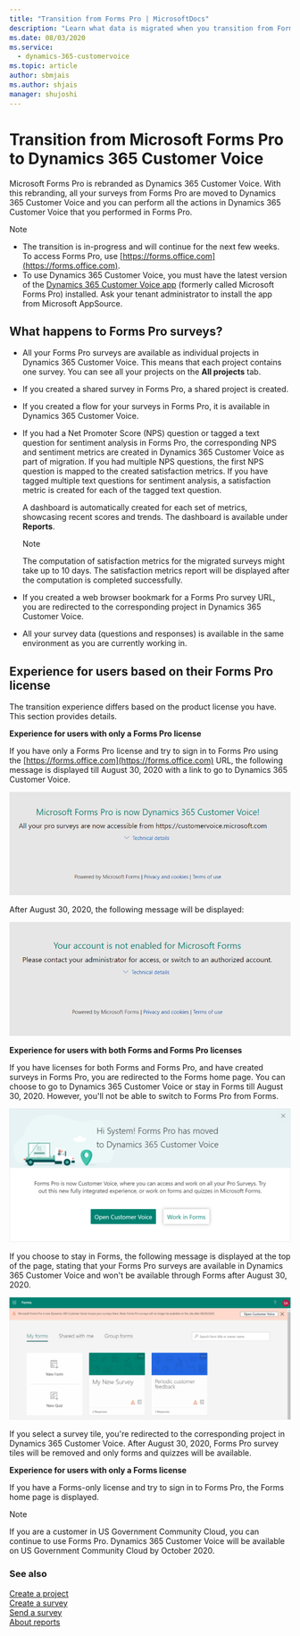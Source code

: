 ```yaml
---
title: "Transition from Forms Pro | MicrosoftDocs"
description: "Learn what data is migrated when you transition from Forms Pro to Dynamics 365 Customer Voice."
ms.date: 08/03/2020
ms.service: 
  - dynamics-365-customervoice
ms.topic: article
author: sbmjais
ms.author: shjais
manager: shujoshi
---
```


# Transition from Microsoft Forms Pro to Dynamics 365 Customer Voice

Microsoft Forms Pro is rebranded as Dynamics 365 Customer Voice. With this rebranding, all your surveys from Forms Pro are moved to Dynamics 365 Customer Voice and you can perform all the actions in Dynamics 365 Customer Voice that you performed in Forms Pro.

> [!NOTE]
> - The transition is in-progress and will continue for the next few weeks. To access Forms Pro, use [https://forms.office.com](https://forms.office.com).
> - To use Dynamics 365 Customer Voice, you must have the latest version of the [Dynamics 365 Customer Voice app](https://appsource.microsoft.com/product/dynamics-365/mscrm.shimla?tab=Overview) (formerly called Microsoft Forms Pro) installed. Ask your tenant administrator to install the app from Microsoft AppSource.

## What happens to Forms Pro surveys?

- All your Forms Pro surveys are available as individual projects in Dynamics 365 Customer Voice. This means that each project contains one survey. You can see all your projects on the **All projects** tab.

- If you created a shared survey in Forms Pro, a shared project is created.

- If you created a flow for your surveys in Forms Pro, it is available in Dynamics 365 Customer Voice.

- If you had a Net Promoter Score (NPS) question or tagged a text question for sentiment analysis in Forms Pro, the corresponding NPS and sentiment metrics are created in Dynamics 365 Customer Voice as part of migration. If you had multiple NPS questions, the first NPS question is mapped to the created satisfaction metrics. If you have tagged multiple text questions for sentiment analysis, a satisfaction metric is created for each of the tagged text question.

  A dashboard is automatically created for each set of metrics, showcasing recent scores and trends. The dashboard is available under **Reports**.

  > [!NOTE]
  > The computation of satisfaction metrics for the migrated surveys might take up to 10 days. The satisfaction metrics report will be displayed after the computation is completed successfully.

- If you created a web browser bookmark for a Forms Pro survey URL, you are redirected to the corresponding project in Dynamics 365 Customer Voice.

- All your survey data (questions and responses) is available in the same environment as you are currently working in.

## Experience for users based on their Forms Pro license

The transition experience differs based on the product license you have. This section provides details.

**Experience for users with only a Forms Pro license**

If you have only a Forms Pro license and try to sign in to Forms Pro using the [https://forms.office.com](https://forms.office.com) URL, the following message is displayed till August 30, 2020 with a link to go to Dynamics 365 Customer Voice.

![Forms Pro error till August 30, 2020](media/formsProErrorBefore.png "Forms Pro error till August 30, 2020") 

After August 30, 2020, the following message will be displayed:

![Forms Pro error after August 30, 2020](media/formsProErrorAfter.png "Forms Pro error after August 30, 2020") 

**Experience for users with both Forms and Forms Pro licenses**

If you have licenses for both Forms and Forms Pro, and have created surveys in Forms Pro, you are redirected to the Forms home page. You can choose to go to Dynamics 365 Customer Voice or stay in Forms till August 30, 2020. However, you'll not be able to switch to Forms Pro from Forms.

![Forms Pro move message](media/forms-pro-move-message.png "Forms Pro move message") 

If you choose to stay in Forms, the following message is displayed at the top of the page, stating that your Forms Pro surveys are available in Dynamics 365 Customer Voice and won't be available through Forms after August 30, 2020.

![Forms Pro move message bar](media/forms-pro-move-message-bar.png "Forms Pro move message bar") 

If you select a survey tile, you're redirected to the corresponding project in Dynamics 365 Customer Voice. After August 30, 2020, Forms Pro survey tiles will be removed and only forms and quizzes will be available.

**Experience for users with only a Forms license**

If you have a Forms-only license and try to sign in to Forms Pro, the Forms home page is displayed.

> [!NOTE]
> If you are a customer in US Government Community Cloud, you can continue to use Forms Pro. Dynamics 365 Customer Voice will be available on US Government Community Cloud by October 2020.

### See also

[Create a project](create-project.md)<br>
[Create a survey](create-survey.md)<br>
[Send a survey](send-survey.md)<br>
[About reports](about-reports.md)
